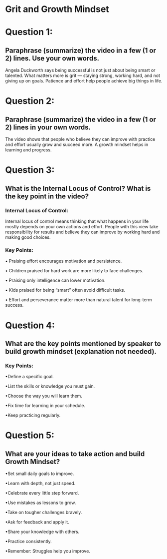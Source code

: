 # Grit and Growth Mindset

# Question 1:
## Paraphrase (summarize) the video in a few (1 or 2) lines. Use your own words.

Angela Duckworth says being successful is not just about being smart or talented. What matters more is grit — staying strong, working hard, and not giving up on goals. Patience and effort help people achieve big things in life.

# Question 2:
## Paraphrase (summarize) the video in a few (1 or 2) lines in your own words.

The video shows that people who believe they can improve with practice and effort usually grow and succeed more. A growth mindset helps in learning and progress.

# Question 3:
## What is the Internal Locus of Control? What is the key point in the video?
### Internal Locus of Control:
Internal locus of control means thinking that what happens in your life mostly depends on your own actions and effort. People with this view take responsibility for results and believe they can improve by working hard and making good choices.

### Key Points:

• Praising effort encourages motivation and persistence.

• Children praised for hard work are more likely to face challenges.

• Praising only intelligence can lower motivation.

•  Kids praised for being “smart” often avoid difficult tasks.

• Effort and perseverance matter more than natural talent for long-term success.


# Question 4:
## What are the key points mentioned by speaker to build growth mindset (explanation not needed).
### Key Points:

•Define a specific goal.

•List the skills or knowledge you must gain.

•Choose the way you will learn them.

•Fix time for learning in your schedule.

•Keep practicing regularly.

# Question 5:

## What are your ideas to take action and build Growth Mindset?

•Set small daily goals to improve.

•Learn with depth, not just speed.

•Celebrate every little step forward.

•Use mistakes as lessons to grow.

•Take on tougher challenges bravely.

•Ask for feedback and apply it.

•Share your knowledge with others.

•Practice consistently.

•Remember: Struggles help you improve.

